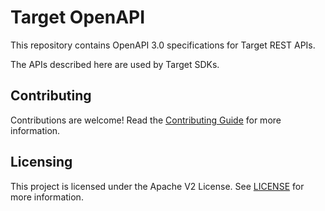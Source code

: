 # Target OpenAPI
This repository contains OpenAPI 3.0 specifications for Target REST APIs.

The APIs described here are used by Target SDKs.

## Contributing

Contributions are welcome! Read the [Contributing Guide](./.github/CONTRIBUTING.md) for more information.

## Licensing

This project is licensed under the Apache V2 License. See [LICENSE](LICENSE) for more information.
